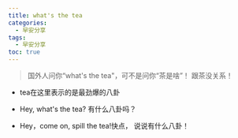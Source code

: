 ```yaml
---
title: what's the tea
categories:
  - 早安分享
tags:
  - 早安分享
toc: true 
---
```


> 国外人问你“what's the tea"，可不是问你“茶是啥”！ 跟茶没关系！

* tea在这里表示的是最劲爆的八卦

* Hey, what's the tea? 有什么八卦吗？
* Hey，come on, spill the tea!快点， 说说有什么八卦！